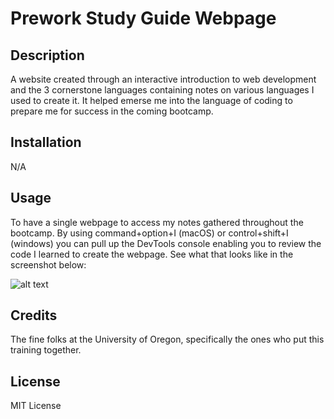 # Prework Study Guide Webpage

## Description
A website created through an interactive introduction to web development and the 3 cornerstone languages containing notes on various languages I used to create it. It helped emerse me into the language of coding to prepare me for success in the coming bootcamp.

## Installation
N/A

## Usage
To have a single webpage to access my notes gathered throughout the bootcamp. By using command+option+I (macOS) or control+shift+I (windows) you can pull up the DevTools console enabling you to review the code I learned to create the webpage. See what that looks like in the screenshot below:

![alt text](assets/screenshot.jpeg)

## Credits

The fine folks at the University of Oregon, specifically the ones who put this training together.

## License

MIT License


